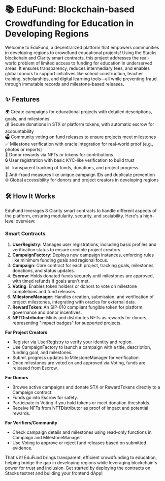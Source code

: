 # 📚 EduFund: Blockchain-based Crowdfunding for Education in Developing Regions

Welcome to EduFund, a decentralized platform that empowers communities in developing regions to crowdfund educational projects! Using the Stacks blockchain and Clarity smart contracts, this project addresses the real-world problem of limited access to funding for education in underserved areas. It ensures transparency, reduces intermediary fees, and enables global donors to support initiatives like school construction, teacher training, scholarships, and digital learning tools—all while preventing fraud through immutable records and milestone-based releases.

## ✨ Features
🌍 Create campaigns for educational projects with detailed descriptions, goals, and milestones  
💰 Secure donations in STX or platform tokens, with automatic escrow for accountability  
🗳️ Community voting on fund releases to ensure projects meet milestones  
✅ Milestone verification with oracle integration for real-world proof (e.g., photos or reports)  
🎁 Donor rewards via NFTs or tokens for contributions  
🔒 User registration with basic KYC-like verification to build trust  
📊 Transparent tracking of funds, donations, and project progress  
🚫 Anti-fraud measures like unique campaign IDs and duplicate prevention  
🌐 Global accessibility for donors and project creators in developing regions  

## 🛠 How It Works
EduFund leverages 8 Clarity smart contracts to handle different aspects of the platform, ensuring modularity, security, and scalability. Here's a high-level overview:

### Smart Contracts
1. **UserRegistry**: Manages user registrations, including basic profiles and verification status to ensure credible project creators.  
2. **CampaignFactory**: Deploys new campaign instances, enforcing rules like minimum funding goals and regional focus.  
3. **Campaign**: Core contract for each project, tracking goals, milestones, donations, and status updates.  
4. **Escrow**: Holds donated funds securely until milestones are approved, with timed refunds if goals aren't met.  
5. **Voting**: Enables token holders or donors to vote on milestone completions and fund releases.  
6. **MilestoneManager**: Handles creation, submission, and verification of project milestones, integrating with oracles for external data.  
7. **RewardToken**: An SIP-010 compliant fungible token for platform governance and donor incentives.  
8. **NFTDistributor**: Mints and distributes NFTs as rewards for donors, representing "impact badges" for supported projects.  

**For Project Creators**  
- Register via UserRegistry to verify your identity and region.  
- Use CampaignFactory to launch a campaign with a title, description, funding goal, and milestones.  
- Submit progress updates to MilestoneManager for verification.  
- Once milestones are voted on and approved via Voting, funds are released from Escrow.  

**For Donors**  
- Browse active campaigns and donate STX or RewardTokens directly to a Campaign contract.  
- Funds go into Escrow for safety.  
- Participate in Voting if you hold tokens or meet donation thresholds.  
- Receive NFTs from NFTDistributor as proof of impact and potential rewards.  

**For Verifiers/Community**  
- Check campaign details and milestones using read-only functions in Campaign and MilestoneManager.  
- Use Voting to approve or reject fund releases based on submitted evidence.  

That's it! EduFund brings transparent, efficient crowdfunding to education, helping bridge the gap in developing regions while leveraging blockchain's power for trust and inclusion. Get started by deploying the contracts on Stacks testnet and building your frontend dApp!